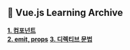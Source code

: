 ##  :green_book: Vue.js Learning Archive 
[**1. 컴포넌트**](./component.md)  
[**2. emit, props**](./emit-props.md)
[**3. 디렉티브 문법**](./directives.md.md)